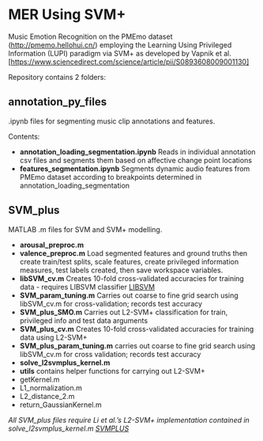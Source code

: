 # MER Using SVM+

Music Emotion Recognition on the PMEmo dataset (http://pmemo.hellohui.cn/) employing the Learning Using Privileged Information (LUPI) paradigm via SVM+ as developed by Vapnik et al. [https://www.sciencedirect.com/science/article/pii/S0893608009001130]


Repository contains 2 folders:


## annotation_py_files

.ipynb files for segmenting music clip annotations and features.

Contents:
- **annotation_loading_segmentation.ipynb**
	Reads in individual annotation csv files and segments them based on affective change point locations
- **features_segmentation.ipynb**
	Segments dynamic audio features from PMEmo dataset according to breakpoints determined in annotation_loading_segmentation


## SVM_plus

MATLAB .m files for SVM and SVM+ modelling.
  
- **arousal_preproc.m**
- **valence_preproc.m**
	Load segmented features and ground truths then create train/test splits, scale features, create privileged information measures, test labels created, then save workspace variables.
- **libSVM_cv.m**
	Creates 10-fold cross-validated accuracies for training data - requires LIBSVM classifier [LIBSVM](https://www.csie.ntu.edu.tw/~cjlin/libsvm/oldfiles/index-1.0.html)
- **SVM_param_tuning.m**
	Carries out coarse to fine grid search using libSVM_cv.m for cross-validation; records test accuracy
- **SVM_plus_SMO.m**
	Carries out L2-SVM+ classification for train, privileged info and test data arguments
- **SVM_plus_cv.m**
	Creates 10-fold cross-validated accuracies for training data using L2-SVM+
- **SVM_plus_param_tuning.m**
	carries out coarse to fine grid search using libSVM_cv.m for cross 
validation; records test accuracy
- **solve_l2svmplus_kernel.m**
- **utils**
	contains helper functions for carrying out L2-SVM+
- getKernel.m
- L1_normalization.m
- L2_distance_2.m
- return_GaussianKernel.m


*All SVM_plus files require Li et al.’s L2-SVM+ implementation contained in solve_l2svmplus_kernel.m [SVMPLUS](https://github.com/okbalefthanded/svmplus_matlab)*



